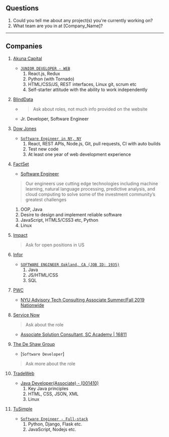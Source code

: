 ## Questions

1. Could you tell me about any project(s) you're currently working on?
2. What team are you in at [Company_Name]?

---

## Companies

1. [Akuna Capital](https://akunacapital.com)
   - [```JUNIOR DEVELOPER - WEB```](https://akunacapital.com/job-details?gh_jid=1249309)
     1. React.js, Redux
     2. Python (with Tornado)
     3. HTML/CSS/JS, REST interfaces, Linux git, scrum etc
     4. Self-starter attitude with the ability to work independently

2. [BlindData](https://www.blinddata.com/)
   - > Ask about roles, not much info provided on the website
   - Jr. Developer, Software Engineer

3. [Dow Jones](https://www.dowjones.com)
   - [```Software Engineer in NY, NY```](https://dowjones-technology.jobs/new-york-ny/software-engineer/1C525FE6AE644C87A346FAEFD87D3AD1/job/)
      1. React, REST APIs, Node.js, Git, pull requests, CI with auto builds
      2. Test new code
      3. At least one year of web development experience

4. [FactSet]()
   - [Software Engineer](https://factset.mua.hrdepartment.com/hr/ats/Posting/view/622)
   > Our engineers use cutting edge technologies including machine learning, natural language processing, predictive analysis, and cloud computing to solve some of the investment community’s greatest challenges
     1. OOP, Java
     2. Desire to design and implement reliable software
     3. JavaScript, HTML5/CSS3 etc, Python
     4. Linux

5. [Impact](https://impact.com/careers/)
   > Ask for open positions in US

6. [Infor]()
   - [```SOFTWARE ENGINEER Oakland, CA (JOB ID: 1935)```](https://css-inforhcm-prd.inforcloudsuite.com/hcm/CandidateSelfService/controller.servlet?context.dataarea=inforhcm_prd_hcm&context.session.key.HROrganization=INFR&context.session.key.JobBoard=EXTERNAL#)
      1. Java
      2. JS/HTML/CSS
      3. SQL

7. [PWC](pwc.com)
   - [NYU Advisory Tech Consulting Associate Summer/Fall 2019 Nationwide](https://campusjobs.pwc.com/ShowJob/Id/888821/NYU-Advisory-Tech-Consulting-Associate-Summer-Fall-2019-Nationwide/)

8. [Service Now]()
   > Ask about the role 
   - [Associate Solution Consultant, SC Academy | 16811](https://jobs.jobvite.com/servicenow/job/oZMc7fwO)

9. [The De Shaw Group]()
   - [```Software Developer```]
   > Ask more about the role

10. [TradeWeb]()
    - [Java Developer(Associate) - (001410)](https://tradeweb.taleo.net/careersection/ex/jobdetail.ftl?job=16300&src=JB-10200)
       1. Key Java principles
       2. HTML, CSS, JSON, XML
       3. Linux

11. [TuSimple]()
    - [```Software Engineer - Full-stack```](https://boards.greenhouse.io/tusimple/jobs/4023168002)
       1. Python, Django, Flask etc.
       2. JavaScript, Nodejs etc.